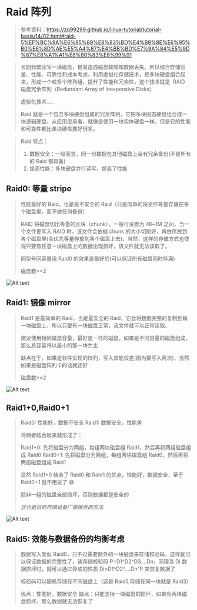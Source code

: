 # Raid 阵列

> 参考资料：https://zq99299.github.io/linux-tutorial/tutorial-basis/14/02.html#raid-5%EF%BC%9A%E6%95%88%E8%83%BD%E4%B8%8E%E6%95%B0%E6%8D%AE%E5%A4%87%E4%BB%BD%E7%9A%84%E5%9D%87%E8%A1%A1%E8%80%83%E8%99%91

> 长期频繁读写一块磁盘，极易造成磁盘故障和数据丢失。所以综合存储容量、性能、可靠性和成本考虑，利用虚拟化存储技术，把多块硬盘组合起来，形成一个或多个阵列组，提升了性能和冗余性，这个技术就是  RAID  磁盘冗余阵列（Redundant Array of Inexpensive Disks）
>
> 虚拟化技术.....
>
> Raid 就是一个包含多块硬盘组成的冗余阵列，它把多块固态硬盘组合成一块逻辑硬盘，从应用层来看，就像是使用一块实体硬盘一样，但是它的性能和可靠性都比单块硬盘要好很多。

> Raid 特点：
>
> 1. 数据安全：一般而言，同一份数据在其他磁盘上会有冗余备份(不是所有的 Raid 都具备)
> 2. 提高性能：多块硬盘并行读写，提高了性能

## Raid0: 等量 stripe

> 性能最好的 Raid，也是最不安全的 Raid（只是简单的将文件等量存储在多个磁盘里，而不做任何备份）
>
> RAID 将磁盘切出等量的区块（chunk），一般可设置为 4K~1M 之间，当一个文件要写入 RAID 时，该文件会依据 chunk 的大小切割好，再依序放到各个磁盘里(会优先等量存放到各个磁盘上去)，当然，这样的存储方式也使得只要有任意一块磁盘上的数据出现损坏，该文件就无法读取了。
>
> 同型号同容量组 Raid0 的效果是最好的(可以保证所有磁盘同时存满)
>
> 磁盘数>=2

![Alt text](https://zq99299.github.io/linux-tutorial/assets/img/image-20200227143813650.a20095d6.png)

## Raid1: 镜像 mirror

> Raid1 是最简单的 Raid，也是最安全的 Raid，它会将数据完整的复制到每一块磁盘上，所以只要有一块磁盘正常，该文件就可以正常读取。
>
> 建议使用相同磁盘容量，最好是一样的磁盘，如果是不同容量的磁盘组成，那么总容量将以最小的那一块为主
>
> 缺点在于，如果是软件实现的阵列，写入效能较差(因为要写入两次)，当然如果是磁盘阵列卡的话就还好
>
> 磁盘数>=2

![Alt text](https://zq99299.github.io/linux-tutorial/assets/img/image-20200227144535061.022d6273.png)

## Raid1+0,Raid0+1

> Raid0: 性能好，数据不安全
> Raid1: 数据安全，性能差
>
> 将两者结合起来就形成了：
>
> Raid1+0: 先将磁盘分为两组，每组两块磁盘组 Raid1，然后再将两组磁盘组成 Raid0
> Raid0+1: 先将磁盘分为两组，每组两块磁盘组 Raid0，然后再将两组磁盘组成 Raid1
>
> 显然 Raid1+0 结合了 Raid0 和 Raid1 的优点，性能好，数据安全，至于 Raid0+1 就不用说了 😅
>
> 除非一组的磁盘全部损坏，否则数据都是安全的
>
> _这也是目前存储设备厂商推荐的方法_

![Alt text](https://zq99299.github.io/linux-tutorial/assets/img/image-20200227145429427.c0786c46.png)

## Raid5: 效能与数据备份的均衡考虑

> 数据写入类似 Raid0，只不过需要额外的一块磁盘来存储校验码，这样就可以保证数据的完整性了，该存储校验码 P=D1^D2^D3....Dn，同理当 Di 数据损坏时，就可以通过异或的性质 Di=D1^D2^....Dn^P 来恢复数据了
>
> 校验码可以随机存储在不同磁盘上（这是 Raid5,存储在同一块就是 Raid3）
>
> 优点：性能好，数据安全
> 缺点：只能支持一块磁盘的损坏，如果有两块磁盘损坏，那么数据就无法恢复了
